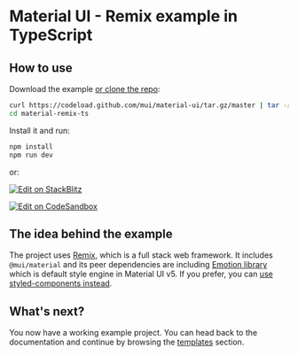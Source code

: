 # Material UI - Remix example in TypeScript

## How to use

Download the example [or clone the repo](https://github.com/mui/material-ui):

<!-- #default-branch-switch -->

```sh
curl https://codeload.github.com/mui/material-ui/tar.gz/master | tar -xz --strip=2  material-ui-master/examples/material-remix-ts
cd material-remix-ts
```

Install it and run:

```sh
npm install
npm run dev
```

or:

<!-- #default-branch-switch -->

[![Edit on StackBlitz](https://developer.stackblitz.com/img/open_in_stackblitz.svg)](https://stackblitz.com/github/mui/material-ui/tree/master/examples/material-remix-ts)

[![Edit on CodeSandbox](https://codesandbox.io/static/img/play-codesandbox.svg)](https://codesandbox.io/s/github/mui/material-ui/tree/master/examples/material-remix-ts)

## The idea behind the example

The project uses [Remix](https://remix.run/), which is a full stack web framework.
It includes `@mui/material` and its peer dependencies are including [Emotion library](https://emotion.sh/docs/introduction) which is default style engine in Material UI v5.
If you prefer, you can [use styled-components instead](https://mui.com/material-ui/guides/interoperability/#styled-components).

## What's next?

<!-- #default-branch-switch -->

You now have a working example project.
You can head back to the documentation and continue by browsing the [templates](https://mui.com/material-ui/getting-started/templates/) section.
